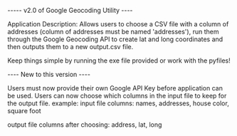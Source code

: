 ----- v2.0 of Google Geocoding Utility ----

Application Description:
Allows users to choose a CSV file with a column of addresses (column of addresses must be named 'addresses'), run them through the Google Geocoding API to create lat and long coordinates and then outputs them to a new output.csv file.

Keep things simple by running the exe file provided or work with the pyfiles!

---- New to this version ----

Users must now provide their own Google API Key before application can be used.
Users can now choose which columns in the input file to keep for the output file.
example:
input file columns:
names, addresses, house color, square foot

output file columns after choosing:
address, lat, long
